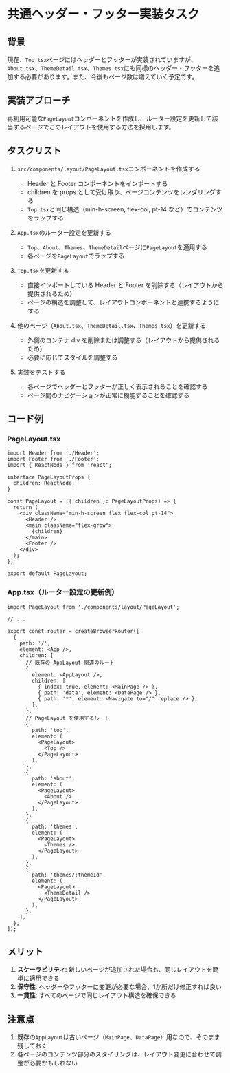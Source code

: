 # 共通ヘッダー・フッター実装タスク

## 背景
現在、`Top.tsx`ページにはヘッダーとフッターが実装されていますが、`About.tsx`、`ThemeDetail.tsx`、`Themes.tsx`にも同様のヘッダー・フッターを追加する必要があります。また、今後もページ数は増えていく予定です。

## 実装アプローチ
再利用可能な`PageLayout`コンポーネントを作成し、ルーター設定を更新して該当するページでこのレイアウトを使用する方法を採用します。

## タスクリスト

1. `src/components/layout/PageLayout.tsx`コンポーネントを作成する
   - Header と Footer コンポーネントをインポートする
   - children を props として受け取り、ページコンテンツをレンダリングする
   - `Top.tsx`と同じ構造（min-h-screen, flex-col, pt-14 など）でコンテンツをラップする

2. `App.tsx`のルーター設定を更新する
   - `Top`、`About`、`Themes`、`ThemeDetail`ページに`PageLayout`を適用する
   - 各ページを`PageLayout`でラップする

3. `Top.tsx`を更新する
   - 直接インポートしている Header と Footer を削除する（レイアウトから提供されるため）
   - ページの構造を調整して、レイアウトコンポーネントと連携するようにする

4. 他のページ（`About.tsx`、`ThemeDetail.tsx`、`Themes.tsx`）を更新する
   - 外側のコンテナ div を削除または調整する（レイアウトから提供されるため）
   - 必要に応じてスタイルを調整する

5. 実装をテストする
   - 各ページでヘッダーとフッターが正しく表示されることを確認する
   - ページ間のナビゲーションが正常に機能することを確認する

## コード例

### PageLayout.tsx
```tsx
import Header from './Header';
import Footer from './Footer';
import { ReactNode } from 'react';

interface PageLayoutProps {
  children: ReactNode;
}

const PageLayout = ({ children }: PageLayoutProps) => {
  return (
    <div className="min-h-screen flex flex-col pt-14">
      <Header />
      <main className="flex-grow">
        {children}
      </main>
      <Footer />
    </div>
  );
};

export default PageLayout;
```

### App.tsx（ルーター設定の更新例）
```tsx
import PageLayout from './components/layout/PageLayout';

// ...

export const router = createBrowserRouter([
  {
    path: '/',
    element: <App />,
    children: [
      // 既存の AppLayout 関連のルート
      {
        element: <AppLayout />,
        children: [
          { index: true, element: <MainPage /> },
          { path: 'data', element: <DataPage /> },
          { path: '*', element: <Navigate to="/" replace /> },
        ],
      },
      // PageLayout を使用するルート
      {
        path: 'top',
        element: (
          <PageLayout>
            <Top />
          </PageLayout>
        ),
      },
      {
        path: 'about',
        element: (
          <PageLayout>
            <About />
          </PageLayout>
        ),
      },
      {
        path: 'themes',
        element: (
          <PageLayout>
            <Themes />
          </PageLayout>
        ),
      },
      {
        path: 'themes/:themeId',
        element: (
          <PageLayout>
            <ThemeDetail />
          </PageLayout>
        ),
      },
    ],
  },
]);
```

## メリット

1. **スケーラビリティ**: 新しいページが追加された場合も、同じレイアウトを簡単に適用できる
2. **保守性**: ヘッダーやフッターに変更が必要な場合、1か所だけ修正すれば良い
3. **一貫性**: すべてのページで同じレイアウト構造を確保できる

## 注意点

1. 既存の`AppLayout`は古いページ（`MainPage`、`DataPage`）用なので、そのまま残しておく
2. 各ページのコンテンツ部分のスタイリングは、レイアウト変更に合わせて調整が必要かもしれない